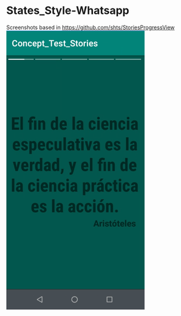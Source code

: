 ﻿# States_Style-Whatsapp
Screenshots
based in  https://github.com/shts/StoriesProgressView
![alt text](test.PNG)
